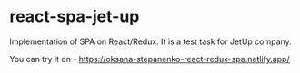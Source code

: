 # react-spa-jet-up

Implementation of SPA on React/Redux. It is a test task for JetUp company.

You can try it on - https://oksana-stepanenko-react-redux-spa.netlify.app/
